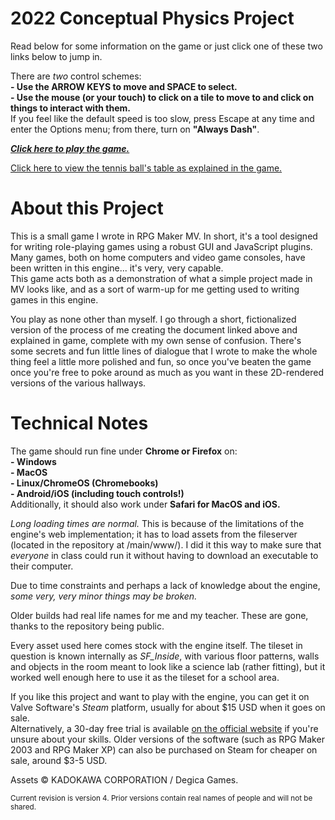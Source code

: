 # 2022 Conceptual Physics Project
Read below for some information on the game or just click one of these two links below to jump in.

There are *two* control schemes:<br>
**- Use the ARROW KEYS to move and SPACE to select.**<br>
**- Use the mouse (or your touch) to click on a tile to move to and click on things to interact with them.**<br>
If you feel like the default speed is too slow, press Escape at any time and enter the Options menu; from there, turn on **"Always Dash"**.

***[Click here to play the game.](/www/index.html)***

[Click here to view the tennis ball's table as explained in the game.](/TennisBallSheet.html)

# About this Project
This is a small game I wrote in RPG Maker MV. In short, it's a tool designed for writing role-playing games using a robust GUI and JavaScript plugins.<br>
Many games, both on home computers and video game consoles, have been written in this engine... it's very, very capable.<br>
This game acts both as a demonstration of what a simple project made in MV looks like, and as a sort of warm-up for me getting used to writing games in this engine.

You play as none other than myself. I go through a short, fictionalized version of the process of me creating the document linked above and explained in game, complete with my own sense of confusion. There's some secrets and fun little lines of dialogue that I wrote to make the whole thing feel a little more polished and fun, so once you've beaten the game once you're free to poke around as much as you want in these 2D-rendered versions of the various hallways.

# Technical Notes

The game should run fine under **Chrome or Firefox** on: <br>
**- Windows** <br>
**- MacOS**<br>
**- Linux/ChromeOS (Chromebooks)**<br>
**- Android/iOS (including touch controls!)**<br>
Additionally, it should also work under **Safari for MacOS and iOS.**

*Long loading times are normal.* This is because of the limitations of the engine's web implementation; it has to load assets from the fileserver (located in the repository at /main/www/). I did it this way to make sure that *everyone* in class could run it without having to download an executable to their computer.

Due to time constraints and perhaps a lack of knowledge about the engine, *some very, very minor things may be broken.* 

Older builds had real life names for me and my teacher. These are gone, thanks to the repository being public.

Every asset used here comes stock with the engine itself. The tileset in question is known internally as *SF_Inside*, with various floor patterns, walls and objects in the room meant to look like a science lab (rather fitting), but it worked well enough here to use it as the tileset for a school area.

If you like this project and want to play with the engine, you can get it on Valve Software's *Steam* platform, usually for about $15 USD when it goes on sale.<br>
Alternatively, a 30-day free trial is available [on the official website](https://www.rpgmakerweb.com/free-trials) if you're unsure about your skills.
Older versions of the software (such as RPG Maker 2003 and RPG Maker XP) can also be purchased on Steam for cheaper on sale, around $3-5 USD.

Assets © KADOKAWA CORPORATION / Degica Games.<br>

<sup>Current revision is version 4. Prior versions contain real names of people and will not be shared.</sup>




